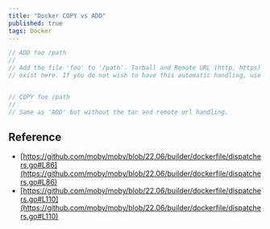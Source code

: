 ```yaml
---
title: "Docker COPY vs ADD"
published: true
tags: Docker
---
```


```go
// ADD foo /path
//
// Add the file 'foo' to '/path'. Tarball and Remote URL (http, https) handling
// exist here. If you do not wish to have this automatic handling, use COPY.


// COPY foo /path
//
// Same as 'ADD' but without the tar and remote url handling.
```

## Reference

- [https://github.com/moby/moby/blob/22.06/builder/dockerfile/dispatchers.go#L86](https://github.com/moby/moby/blob/22.06/builder/dockerfile/dispatchers.go#L86)
- [https://github.com/moby/moby/blob/22.06/builder/dockerfile/dispatchers.go#L110](https://github.com/moby/moby/blob/22.06/builder/dockerfile/dispatchers.go#L110)